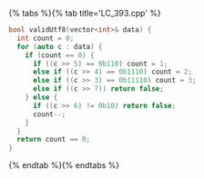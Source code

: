 {% tabs %}{% tab title='LC_393.cpp' %}

```cpp
bool validUtf8(vector<int>& data) {
  int count = 0;
  for (auto c : data) {
    if (count == 0) {
      if ((c >> 5) == 0b110) count = 1;
      else if ((c >> 4) == 0b1110) count = 2;
      else if ((c >> 3) == 0b11110) count = 3;
      else if ((c >> 7)) return false;
    } else {
      if ((c >> 6) != 0b10) return false;
      count--;
    }
  }
  return count == 0;
}
```

{% endtab %}{% endtabs %}
